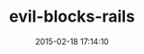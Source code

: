 ---
layout: post
title:  "evil-blocks-rails"
repo:   "ai/evil-blocks"
date:   2015-02-18 17:14:10
gemurl: https://github.com/ai/evil-blocks
---